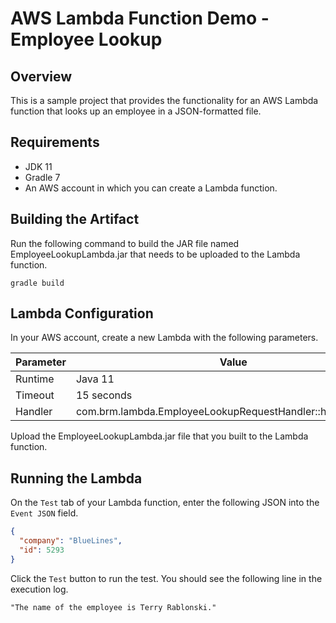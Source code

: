 # AWS Lambda Function Demo - Employee Lookup

## Overview

This is a sample project that provides the functionality for an AWS Lambda function that looks up an employee in a JSON-formatted file.

## Requirements
* JDK 11
* Gradle 7
* An AWS account in which you can create a Lambda function.

## Building the Artifact
Run the following command to build the JAR file named EmployeeLookupLambda.jar that needs to be uploaded to the Lambda function.

```
gradle build
```

## Lambda Configuration
In your AWS account, create a new Lambda with the following parameters.

| Parameter | Value      |
|-----------|------------|
| Runtime   | Java 11    |
| Timeout   | 15 seconds |
| Handler   | com.brm.lambda.EmployeeLookupRequestHandler::handleRequest |

Upload the EmployeeLookupLambda.jar file that you built to the Lambda function.

## Running the Lambda

On the `Test` tab of your Lambda function, enter the following JSON into the `Event JSON` field.

```JSON
{
  "company": "BlueLines",
  "id": 5293
}
```
Click the `Test` button to run the test.  You should see the following line in the execution log.

```
"The name of the employee is Terry Rablonski."
```
